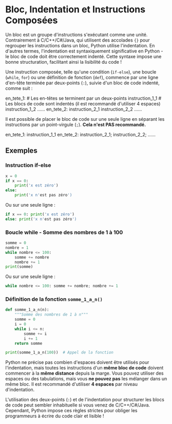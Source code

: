 # Bloc, Indentation et Instructions Composées

Un bloc est un groupe d'instructions s'exécutant comme une unité. Contrairement à C/C++/C#/Java, qui utilisent des accolades `{}` pour regrouper les instructions dans un bloc, Python utilise l'indentation. En d'autres termes, l'indentation est syntaxiquement significative en Python - le bloc de code doit être correctement indenté. Cette syntaxe impose une bonne structuration, facilitant ainsi la lisibilité du code !

Une instruction composée, telle qu'une condition (`if-else`), une boucle (`while`, `for`) ou une définition de fonction (`def`), commence par une ligne d'en-tête terminée par deux-points (`:`), suivie d'un bloc de code indenté, comme suit :

>
en_tete_1:          # Les en-têtes se terminent par un deux-points
    instruction_1_1  # Les blocs de code sont indentés (il est recommandé d'utiliser 4 espaces)
    instruction_1_2
    ......
en_tete_2:
    instruction_2_1
    instruction_2_2
    ......

Il est possible de placer le bloc de code sur une seule ligne en séparant les instructions par un point-virgule (`;`).
**Cela n'est PAS recommandé.**

en_tete_1: instruction_1_1
en_tete_2: instruction_2_1; instruction_2_2; ......


## Exemples

### Instruction if-else
``` python
x = 0
if x == 0:
    print('x est zéro')
else:
    print('x n'est pas zéro')
```

Ou sur une seule ligne :
``` python
if x == 0: print('x est zéro')
else: print('x n'est pas zéro')
```

### Boucle while - Somme des nombres de 1 à 100
``` python
somme = 0
nombre = 1
while nombre <= 100:
    somme += nombre
    nombre += 1
print(somme)
```

Ou sur une seule ligne :
``` python
while nombre <= 100: somme += nombre; nombre += 1
```

### Définition de la fonction `somme_1_a_n()`
``` python
def somme_1_a_n(n):
    """Somme des nombres de 1 à n"""
    somme = 0
    i = 0
    while i <= n:
        somme += i
        i += 1
    return somme

print(somme_1_a_n(100))  # Appel de la fonction
```

Python ne précise pas combien d'espaces doivent être utilisés pour l'indentation, mais toutes les instructions d'un **même bloc de code** doivent commencer à la **même distance** depuis la marge. Vous pouvez utiliser des espaces ou des tabulations, mais vous **ne pouvez pas** les mélanger dans un même bloc. Il est recommandé d'utiliser **4 espaces** par niveau d'indentation.

L'utilisation des deux-points (`:`) et de l'indentation pour structurer les blocs de code peut sembler inhabituelle si vous venez de C/C++/C#/Java. Cependant, Python impose ces règles strictes pour obliger les programmeurs à écrire du code clair et lisible !
